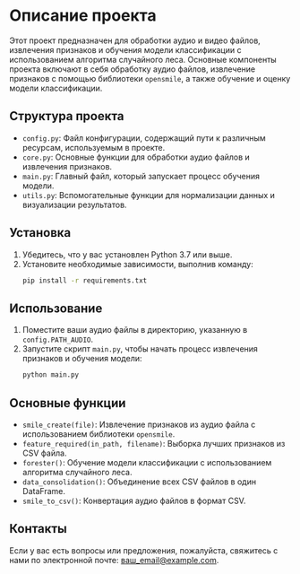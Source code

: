 # Описание проекта

Этот проект предназначен для обработки аудио и видео файлов, извлечения признаков и обучения модели классификации с использованием алгоритма случайного леса. Основные компоненты проекта включают в себя обработку аудио файлов, извлечение признаков с помощью библиотеки `opensmile`, а также обучение и оценку модели классификации.

## Структура проекта

- `config.py`: Файл конфигурации, содержащий пути к различным ресурсам, используемым в проекте.
- `core.py`: Основные функции для обработки аудио файлов и извлечения признаков.
- `main.py`: Главный файл, который запускает процесс обучения модели.
- `utils.py`: Вспомогательные функции для нормализации данных и визуализации результатов.

## Установка

1. Убедитесь, что у вас установлен Python 3.7 или выше.
2. Установите необходимые зависимости, выполнив команду:
   ```bash
   pip install -r requirements.txt
   ```

## Использование

1. Поместите ваши аудио файлы в директорию, указанную в `config.PATH_AUDIO`.
2. Запустите скрипт `main.py`, чтобы начать процесс извлечения признаков и обучения модели:
   ```bash
   python main.py
   ```

## Основные функции

- `smile_create(file)`: Извлечение признаков из аудио файла с использованием библиотеки `opensmile`.
- `feature_required(in_path, filename)`: Выборка лучших признаков из CSV файла.
- `forester()`: Обучение модели классификации с использованием алгоритма случайного леса.
- `data_consolidation()`: Объединение всех CSV файлов в один DataFrame.
- `smile_to_csv()`: Конвертация аудио файлов в формат CSV.

## Контакты

Если у вас есть вопросы или предложения, пожалуйста, свяжитесь с нами по электронной почте: [ваш_email@example.com](mailto:ваш_email@example.com).
